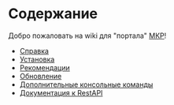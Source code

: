 **Cодержание**
====================

Добро пожаловать на wiki для "портала" [МКР](https://new.mkr.org.ua/)!

* [Справка](Reference.md)
* [Установка](Install.md)
* [Рекомендации](Recommendations.md)
* [Обновление](Update.md)
* [Дополнительные консольные команды](ConsoleCommand.md)
* [Документация к RestAPI](ExternalRestDocs.md)
